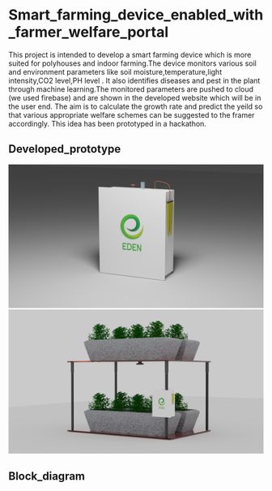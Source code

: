 # Smart_farming_device_enabled_with_farmer_welfare_portal
  This project is intended to develop a smart farming device which is more suited for polyhouses and indoor farming.The device monitors various soil and environment parameters like soil moisture,temperature,light intensity,CO2 level,PH level . It also identifies diseases and pest in the plant through machine learning.The monitored parameters are pushed to cloud (we used firebase) and are shown in the developed website which will be in the user end. The aim is to calculate the growth rate and predict the yeild so that various appropriate welfare schemes can be suggested to the framer accordingly.
  This idea has been prototyped in a hackathon.
  
  
## Developed_prototype
![alt-text](https://github.com/vinodhini-radhakrishnan/Smart_farming_device_enabled_with_farmer_welfare_portal/blob/master/untitled.png)
![alt-text](https://github.com/vinodhini-radhakrishnan/Smart_farming_device_enabled_with_farmer_welfare_portal/blob/master/wHOLE.png)

## Block_diagram
  
